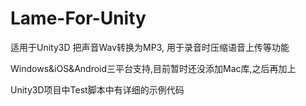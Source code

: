 # Lame-For-Unity
适用于Unity3D 把声音Wav转换为MP3, 用于录音时压缩语音上传等功能

Windows&iOS&Android三平台支持,目前暂时还没添加Mac库,之后再加上

Unity3D项目中Test脚本中有详细的示例代码

